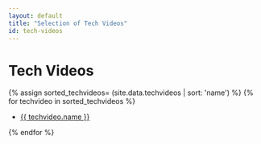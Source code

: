 ```yaml
---
layout: default
title: "Selection of Tech Videos"
id: tech-videos
---
```


# Tech Videos

{% assign sorted_techvideos= (site.data.techvideos | sort: 'name') %}
{% for techvideo in sorted_techvideos %}

* <a href="{{ techvideo.url }}">{{ techvideo.name }}</a>

{% endfor %}
